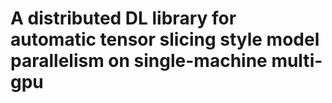 # A distributed DL library for automatic tensor slicing style model parallelism on single-machine multi-gpu
